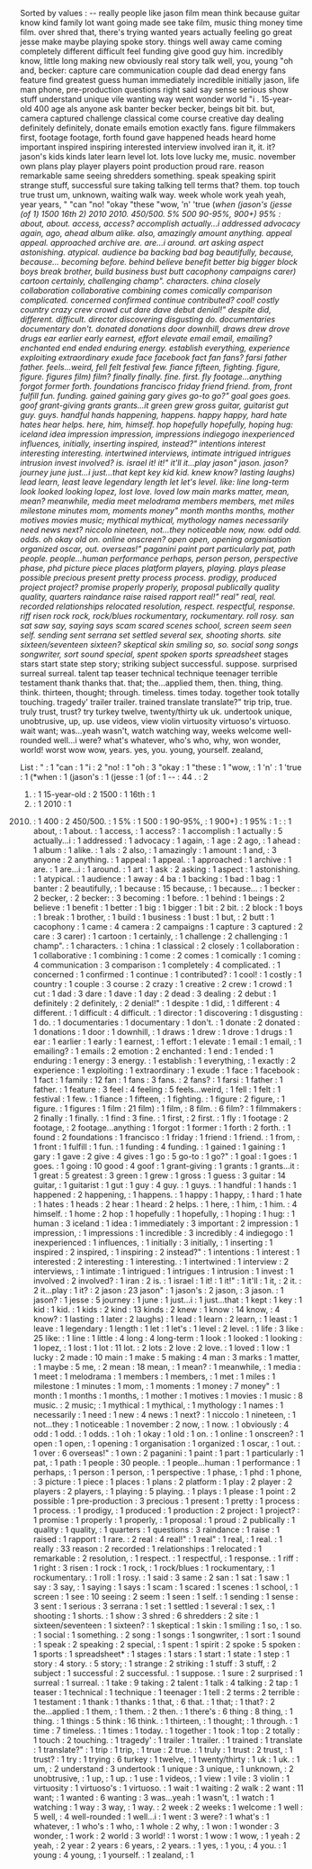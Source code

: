 Sorted by values :
-- really people like jason film mean think because guitar know kind family lot want going made see take film, music thing money time film. over shred that, there's trying wanted years actually feeling go great jesse make maybe playing spoke story. things well away came coming completely different difficult feel funding give good guy him. incredibly know, little long making new obviously real story talk well, you, young "oh and, becker: capture care communication couple dad dead energy fans feature find greatest guess human immediately incredible initially jason, life man phone, pre-production questions right said say sense serious show stuff understand unique vile wanting way went wonder world "i . 15-year-old 400 age als anyone ask banter becker becker, beings bit bit. but, camera captured challenge classical come course creative day dealing definitely definitely, donate emails emotion exactly fans. figure filmmakers first, footage footage, forth found gave happened heads heard home important inspired inspiring interested interview involved iran it, it. it? jason's kids kinds later learn level lot. lots love lucky me, music. november own plans play player players point production proud rare. reason remarkable same seeing shredders something. speak speaking spirit strange stuff, successful sure taking talking tell terms that? them. top touch true trust um, unknown, waiting walk way. week whole work yeah yeah, year years, " "can "no! "okay "these "wow, 'n' 'true (*when (jason's (jesse (of 1) 1500 16th 2) 2010 2010. 450/500. 5% 500 90-95%, 900+) 95% : about, about. access, access? accomplish actually...i addressed advocacy again, ago, ahead album alike. also, amazingly amount anything. appeal appeal. approached archive are. are...i around. art asking aspect astonishing. atypical. audience ba backing bad bag beautifully, because, because... becoming before. behind believe benefit better big bigger block boys break brother, build business bust butt cacophony campaigns carer) cartoon certainly, challenging champ". characters. china closely collaboration collaborative combining comes comically comparison complicated. concerned confirmed continue contributed? cool! costly country crazy crew crowd cut dare dave debut denial!" despite did, different. difficult. director discovering disgusting do. documentaries documentary don't. donated donations door downhill, draws drew drove drugs ear earlier early earnest, effort elevate email email, emailing? enchanted end ended enduring energy. establish everything, experience exploiting extraordinary exude face facebook fact fan fans? farsi father father. feels...weird, fell felt festival few. fiance fifteen, fighting. figure, figure. figures film) film? finally finally. fine. first. fly footage...anything forgot former forth. foundations francisco friday friend friend. from, front fulfill fun. funding. gained gaining gary gives go-to go?" goal goes goes. goof grant-giving grants grants...it green grew gross guitar, guitarist gut guy. guys. handful hands happening, happens. happy happy, hard hate hates hear helps. here, him, himself. hop hopefully hopefully, hoping hug: iceland idea impression impression, impressions indiegogo inexperienced influences, initially, inserting inspired, instead?" intentions interest interesting interesting. intertwined interviews, intimate intrigued intrigues intrusion invest involved? is. israel it! it!" it'll it...play jason" jason. jason? journey june just...i just...that kept key kid kid. knew know? lasting laughs) lead learn, least leave legendary length let let's level. like: line long-term look looked looking lopez, lost love. loved low main marks matter, mean, mean? meanwhile, media meet melodrama members members, met miles milestone minutes mom, moments money" month months months, mother motives movies music; mythical mythical, mythology names necessarily need news next? niccolo nineteen, not...they noticeable now, now. odd odd. odds. oh okay old on. online onscreen? open open, opening organisation organized oscar, out. overseas!" paganini paint part particularly pat, path people. people...human performance perhaps, person person, perspective phase, phd picture piece places platform players, playing. plays please possible precious present pretty process process. prodigy, produced project project? promise properly properly, proposal publically quality quality, quarters raindance raise raised rapport real!" real" real, real. recorded relationships relocated resolution, respect. respectful, response. riff risen rock rock, rock/blues rockumentary, rockumentary. roll rosy. san sat saw say, saying says scam scared scenes school, screen seem seen self. sending sent serrana set settled several sex, shooting shorts. site sixteen/seventeen sixteen? skeptical skin smiling so, so. social song songs songwriter, sort sound special, spent spoken sports spreadsheet* stages stars start state step story; striking subject successful. suppose. surprised surreal surreal. talent tap teaser technical technique teenager terrible testament thank thanks that. that; the...applied them, then. thing, thing. think. thirteen, thought; through. timeless. times today. together took totally touching. tragedy' trailer trailer. trained translate translate?" trip trip, true. truly trust, trust? try turkey twelve, twenty/thirty uk uk. undertook unique, unobtrusive, up, up. use videos, view violin virtuosity virtuoso's virtuoso. wait want; was...yeah wasn't, watch watching way, weeks welcome well-rounded well...i were? what's whatever, who's who, why, won wonder, world! worst wow wow, years. yes, you. young, yourself. zealand, 

List :
" : 1
"can : 1
"i : 2
"no! : 1
"oh : 3
"okay : 1
"these : 1
"wow, : 1
'n' : 1
'true : 1
(*when : 1
(jason's : 1
(jesse : 1
(of : 1
-- : 44
. : 2
1) : 1
15-year-old : 2
1500 : 1
16th : 1
2) : 1
2010 : 1
2010. : 1
400 : 2
450/500. : 1
5% : 1
500 : 1
90-95%, : 1
900+) : 1
95% : 1
: : 1
about, : 1
about. : 1
access, : 1
access? : 1
accomplish : 1
actually : 5
actually...i : 1
addressed : 1
advocacy : 1
again, : 1
age : 2
ago, : 1
ahead : 1
album : 1
alike. : 1
als : 2
also, : 1
amazingly : 1
amount : 1
and, : 3
anyone : 2
anything. : 1
appeal : 1
appeal. : 1
approached : 1
archive : 1
are. : 1
are...i : 1
around. : 1
art : 1
ask : 2
asking : 1
aspect : 1
astonishing. : 1
atypical. : 1
audience : 1
away : 4
ba : 1
backing : 1
bad : 1
bag : 1
banter : 2
beautifully, : 1
because : 15
because, : 1
because... : 1
becker : 2
becker, : 2
becker: : 3
becoming : 1
before. : 1
behind : 1
beings : 2
believe : 1
benefit : 1
better : 1
big : 1
bigger : 1
bit : 2
bit. : 2
block : 1
boys : 1
break : 1
brother, : 1
build : 1
business : 1
bust : 1
but, : 2
butt : 1
cacophony : 1
came : 4
camera : 2
campaigns : 1
capture : 3
captured : 2
care : 3
carer) : 1
cartoon : 1
certainly, : 1
challenge : 2
challenging : 1
champ". : 1
characters. : 1
china : 1
classical : 2
closely : 1
collaboration : 1
collaborative : 1
combining : 1
come : 2
comes : 1
comically : 1
coming : 4
communication : 3
comparison : 1
completely : 4
complicated. : 1
concerned : 1
confirmed : 1
continue : 1
contributed? : 1
cool! : 1
costly : 1
country : 1
couple : 3
course : 2
crazy : 1
creative : 2
crew : 1
crowd : 1
cut : 1
dad : 3
dare : 1
dave : 1
day : 2
dead : 3
dealing : 2
debut : 1
definitely : 2
definitely, : 2
denial!" : 1
despite : 1
did, : 1
different : 4
different. : 1
difficult : 4
difficult. : 1
director : 1
discovering : 1
disgusting : 1
do. : 1
documentaries : 1
documentary : 1
don't. : 1
donate : 2
donated : 1
donations : 1
door : 1
downhill, : 1
draws : 1
drew : 1
drove : 1
drugs : 1
ear : 1
earlier : 1
early : 1
earnest, : 1
effort : 1
elevate : 1
email : 1
email, : 1
emailing? : 1
emails : 2
emotion : 2
enchanted : 1
end : 1
ended : 1
enduring : 1
energy : 3
energy. : 1
establish : 1
everything, : 1
exactly : 2
experience : 1
exploiting : 1
extraordinary : 1
exude : 1
face : 1
facebook : 1
fact : 1
family : 12
fan : 1
fans : 3
fans. : 2
fans? : 1
farsi : 1
father : 1
father. : 1
feature : 3
feel : 4
feeling : 5
feels...weird, : 1
fell : 1
felt : 1
festival : 1
few. : 1
fiance : 1
fifteen, : 1
fighting. : 1
figure : 2
figure, : 1
figure. : 1
figures : 1
film : 21
film) : 1
film, : 8
film. : 6
film? : 1
filmmakers : 2
finally : 1
finally. : 1
find : 3
fine. : 1
first, : 2
first. : 1
fly : 1
footage : 2
footage, : 2
footage...anything : 1
forgot : 1
former : 1
forth : 2
forth. : 1
found : 2
foundations : 1
francisco : 1
friday : 1
friend : 1
friend. : 1
from, : 1
front : 1
fulfill : 1
fun. : 1
funding : 4
funding. : 1
gained : 1
gaining : 1
gary : 1
gave : 2
give : 4
gives : 1
go : 5
go-to : 1
go?" : 1
goal : 1
goes : 1
goes. : 1
going : 10
good : 4
goof : 1
grant-giving : 1
grants : 1
grants...it : 1
great : 5
greatest : 3
green : 1
grew : 1
gross : 1
guess : 3
guitar : 14
guitar, : 1
guitarist : 1
gut : 1
guy : 4
guy. : 1
guys. : 1
handful : 1
hands : 1
happened : 2
happening, : 1
happens. : 1
happy : 1
happy, : 1
hard : 1
hate : 1
hates : 1
heads : 2
hear : 1
heard : 2
helps. : 1
here, : 1
him, : 1
him. : 4
himself. : 1
home : 2
hop : 1
hopefully : 1
hopefully, : 1
hoping : 1
hug: : 1
human : 3
iceland : 1
idea : 1
immediately : 3
important : 2
impression : 1
impression, : 1
impressions : 1
incredible : 3
incredibly : 4
indiegogo : 1
inexperienced : 1
influences, : 1
initially : 3
initially, : 1
inserting : 1
inspired : 2
inspired, : 1
inspiring : 2
instead?" : 1
intentions : 1
interest : 1
interested : 2
interesting : 1
interesting. : 1
intertwined : 1
interview : 2
interviews, : 1
intimate : 1
intrigued : 1
intrigues : 1
intrusion : 1
invest : 1
involved : 2
involved? : 1
iran : 2
is. : 1
israel : 1
it! : 1
it!" : 1
it'll : 1
it, : 2
it. : 2
it...play : 1
it? : 2
jason : 23
jason" : 1
jason's : 2
jason, : 3
jason. : 1
jason? : 1
jesse : 5
journey : 1
june : 1
just...i : 1
just...that : 1
kept : 1
key : 1
kid : 1
kid. : 1
kids : 2
kind : 13
kinds : 2
knew : 1
know : 14
know, : 4
know? : 1
lasting : 1
later : 2
laughs) : 1
lead : 1
learn : 2
learn, : 1
least : 1
leave : 1
legendary : 1
length : 1
let : 1
let's : 1
level : 2
level. : 1
life : 3
like : 25
like: : 1
line : 1
little : 4
long : 4
long-term : 1
look : 1
looked : 1
looking : 1
lopez, : 1
lost : 1
lot : 11
lot. : 2
lots : 2
love : 2
love. : 1
loved : 1
low : 1
lucky : 2
made : 10
main : 1
make : 5
making : 4
man : 3
marks : 1
matter, : 1
maybe : 5
me, : 2
mean : 18
mean, : 1
mean? : 1
meanwhile, : 1
media : 1
meet : 1
melodrama : 1
members : 1
members, : 1
met : 1
miles : 1
milestone : 1
minutes : 1
mom, : 1
moments : 1
money : 7
money" : 1
month : 1
months : 1
months, : 1
mother : 1
motives : 1
movies : 1
music : 8
music. : 2
music; : 1
mythical : 1
mythical, : 1
mythology : 1
names : 1
necessarily : 1
need : 1
new : 4
news : 1
next? : 1
niccolo : 1
nineteen, : 1
not...they : 1
noticeable : 1
november : 2
now, : 1
now. : 1
obviously : 4
odd : 1
odd. : 1
odds. : 1
oh : 1
okay : 1
old : 1
on. : 1
online : 1
onscreen? : 1
open : 1
open, : 1
opening : 1
organisation : 1
organized : 1
oscar, : 1
out. : 1
over : 6
overseas!" : 1
own : 2
paganini : 1
paint : 1
part : 1
particularly : 1
pat, : 1
path : 1
people : 30
people. : 1
people...human : 1
performance : 1
perhaps, : 1
person : 1
person, : 1
perspective : 1
phase, : 1
phd : 1
phone, : 3
picture : 1
piece : 1
places : 1
plans : 2
platform : 1
play : 2
player : 2
players : 2
players, : 1
playing : 5
playing. : 1
plays : 1
please : 1
point : 2
possible : 1
pre-production : 3
precious : 1
present : 1
pretty : 1
process : 1
process. : 1
prodigy, : 1
produced : 1
production : 2
project : 1
project? : 1
promise : 1
properly : 1
properly, : 1
proposal : 1
proud : 2
publically : 1
quality : 1
quality, : 1
quarters : 1
questions : 3
raindance : 1
raise : 1
raised : 1
rapport : 1
rare. : 2
real : 4
real!" : 1
real" : 1
real, : 1
real. : 1
really : 33
reason : 2
recorded : 1
relationships : 1
relocated : 1
remarkable : 2
resolution, : 1
respect. : 1
respectful, : 1
response. : 1
riff : 1
right : 3
risen : 1
rock : 1
rock, : 1
rock/blues : 1
rockumentary, : 1
rockumentary. : 1
roll : 1
rosy. : 1
said : 3
same : 2
san : 1
sat : 1
saw : 1
say : 3
say, : 1
saying : 1
says : 1
scam : 1
scared : 1
scenes : 1
school, : 1
screen : 1
see : 10
seeing : 2
seem : 1
seen : 1
self. : 1
sending : 1
sense : 3
sent : 1
serious : 3
serrana : 1
set : 1
settled : 1
several : 1
sex, : 1
shooting : 1
shorts. : 1
show : 3
shred : 6
shredders : 2
site : 1
sixteen/seventeen : 1
sixteen? : 1
skeptical : 1
skin : 1
smiling : 1
so, : 1
so. : 1
social : 1
something. : 2
song : 1
songs : 1
songwriter, : 1
sort : 1
sound : 1
speak : 2
speaking : 2
special, : 1
spent : 1
spirit : 2
spoke : 5
spoken : 1
sports : 1
spreadsheet* : 1
stages : 1
stars : 1
start : 1
state : 1
step : 1
story : 4
story. : 5
story; : 1
strange : 2
striking : 1
stuff : 3
stuff, : 2
subject : 1
successful : 2
successful. : 1
suppose. : 1
sure : 2
surprised : 1
surreal : 1
surreal. : 1
take : 9
taking : 2
talent : 1
talk : 4
talking : 2
tap : 1
teaser : 1
technical : 1
technique : 1
teenager : 1
tell : 2
terms : 2
terrible : 1
testament : 1
thank : 1
thanks : 1
that, : 6
that. : 1
that; : 1
that? : 2
the...applied : 1
them, : 1
them. : 2
then. : 1
there's : 6
thing : 8
thing, : 1
thing. : 1
things : 5
think : 16
think. : 1
thirteen, : 1
thought; : 1
through. : 1
time : 7
timeless. : 1
times : 1
today. : 1
together : 1
took : 1
top : 2
totally : 1
touch : 2
touching. : 1
tragedy' : 1
trailer : 1
trailer. : 1
trained : 1
translate : 1
translate?" : 1
trip : 1
trip, : 1
true : 2
true. : 1
truly : 1
trust : 2
trust, : 1
trust? : 1
try : 1
trying : 6
turkey : 1
twelve, : 1
twenty/thirty : 1
uk : 1
uk. : 1
um, : 2
understand : 3
undertook : 1
unique : 3
unique, : 1
unknown, : 2
unobtrusive, : 1
up, : 1
up. : 1
use : 1
videos, : 1
view : 1
vile : 3
violin : 1
virtuosity : 1
virtuoso's : 1
virtuoso. : 1
wait : 1
waiting : 2
walk : 2
want : 11
want; : 1
wanted : 6
wanting : 3
was...yeah : 1
wasn't, : 1
watch : 1
watching : 1
way : 3
way, : 1
way. : 2
week : 2
weeks : 1
welcome : 1
well : 5
well, : 4
well-rounded : 1
well...i : 1
went : 3
were? : 1
what's : 1
whatever, : 1
who's : 1
who, : 1
whole : 2
why, : 1
won : 1
wonder : 3
wonder, : 1
work : 2
world : 3
world! : 1
worst : 1
wow : 1
wow, : 1
yeah : 2
yeah, : 2
year : 2
years : 6
years, : 2
years. : 1
yes, : 1
you, : 4
you. : 1
young : 4
young, : 1
yourself. : 1
zealand, : 1
